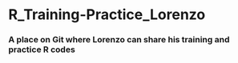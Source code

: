 # R_Training-Practice_Lorenzo
### A place on Git where Lorenzo can share his training and practice R codes
